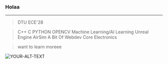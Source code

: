 ### Holaa
---
>DTU ECE'28

>C++
>C
>PYTHON
>OPENCV
>Machine Learning/AI
>Learning Unreal Engine
>AirSim
>A Bit Of Webdev
>Core Electronics

>want to learn moreee

<picture>
 <source media="(prefers-color-scheme: dark)" srcset="https://github.com/limeisme/limeisme/assets/79736632/48f285f4-3b29-43fb-8c34-566daab70031">
 <source media="(prefers-color-scheme: light)" srcset="https://github.com/limeisme/limeisme/assets/79736632/48f285f4-3b29-43fb-8c34-566daab70031">
 <img alt="YOUR-ALT-TEXT" src="YOUR-DEFAULT-IMAGE">
</picture>
